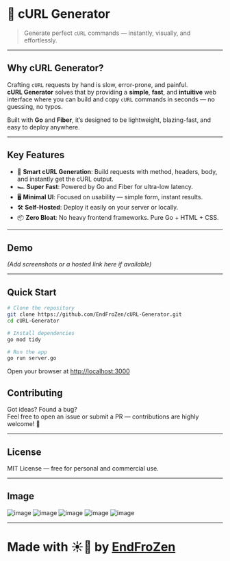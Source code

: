 # 🚀 cURL Generator

> Generate perfect `cURL` commands — instantly, visually, and effortlessly.

---

## Why cURL Generator?

Crafting `cURL` requests by hand is slow, error-prone, and painful.  
**cURL Generator** solves that by providing a **simple**, **fast**, and **intuitive** web interface where you can build and copy `cURL` commands in seconds — no guessing, no typos.

Built with **Go** and **Fiber**, it’s designed to be lightweight, blazing-fast, and easy to deploy anywhere.

---

## Key Features

- 🧠 **Smart cURL Generation**: Build requests with method, headers, body, and instantly get the cURL output.
- 🏎️ **Super Fast**: Powered by Go and Fiber for ultra-low latency.
- 🖥️ **Minimal UI**: Focused on usability — simple form, instant results.
- 🛠️ **Self-Hosted**: Deploy it easily on your server or locally.
- 📦 **Zero Bloat**: No heavy frontend frameworks. Pure Go + HTML + CSS.

---

## Demo

*(Add screenshots or a hosted link here if available)*

---

## Quick Start

```bash
# Clone the repository
git clone https://github.com/EndFroZen/cURL-Generator.git
cd cURL-Generator

# Install dependencies
go mod tidy

# Run the app
go run server.go
```

Open your browser at [http://localhost:3000](http://localhost:3000)


## Contributing

Got ideas? Found a bug?  
Feel free to open an issue or submit a PR — contributions are highly welcome! 🚀

---

## License

MIT License — free for personal and commercial use.

---

## Image
![image](https://github.com/user-attachments/assets/f75eb851-ddbe-45c6-a5a1-13103ebb3334)
![image](https://github.com/user-attachments/assets/3b62cbca-cabf-49e3-8100-7daa96e419af)
![image](https://github.com/user-attachments/assets/7d618773-10f9-48a3-a56d-be4912a88f15)
![image](https://github.com/user-attachments/assets/34767b83-2db2-47a3-a81a-808b56cadfe0)
![image](https://github.com/user-attachments/assets/77015c77-dde8-4c71-ac3b-2345bc5c8a35)


---

# Made with ☀️🐜 by [EndFroZen](https://github.com/EndFroZen)


